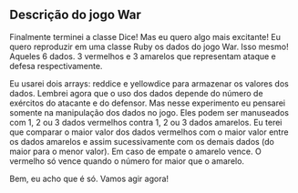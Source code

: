 ## Descrição do jogo War

Finalmente terminei a classe Dice! Mas eu quero algo mais excitante!
Eu quero reproduzir em uma classe Ruby os dados do jogo War. Isso mesmo! Aqueles 6 dados.
3 vermelhos e 3 amarelos que representam ataque e defesa respectivamente.

Eu usarei dois arrays: reddice e yellowdice para armazenar os valores dos dados. Lembrei agora que o uso dos dados depende do número de exércitos do atacante e do defensor. Mas nesse experimento eu pensarei somente na manipulação dos dados no jogo. Eles podem ser manuseados com 1, 2 ou 3 dados vermelhos contra 1, 2 ou 3 dados amarelos. Eu terei que comparar o maior valor dos dados vermelhos com o maior valor entre os dados amarelos e assim sucessivamente com os demais dados (do maior para o menor valor). Em caso de empate o amarelo vence. O vermelho só vence quando o número for maior que o amarelo. 

Bem, eu acho que é só. Vamos agir agora!
